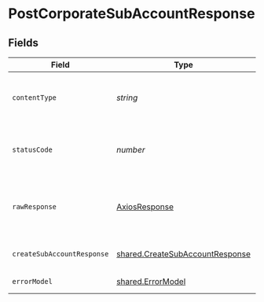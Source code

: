 # PostCorporateSubAccountResponse


## Fields

| Field                                                                              | Type                                                                               | Required                                                                           | Description                                                                        |
| ---------------------------------------------------------------------------------- | ---------------------------------------------------------------------------------- | ---------------------------------------------------------------------------------- | ---------------------------------------------------------------------------------- |
| `contentType`                                                                      | *string*                                                                           | :heavy_check_mark:                                                                 | HTTP response content type for this operation                                      |
| `statusCode`                                                                       | *number*                                                                           | :heavy_check_mark:                                                                 | HTTP response status code for this operation                                       |
| `rawResponse`                                                                      | [AxiosResponse](https://axios-http.com/docs/res_schema)                            | :heavy_minus_sign:                                                                 | Raw HTTP response; suitable for custom response parsing                            |
| `createSubAccountResponse`                                                         | [shared.CreateSubAccountResponse](../../models/shared/createsubaccountresponse.md) | :heavy_minus_sign:                                                                 | Created sub-account ID                                                             |
| `errorModel`                                                                       | [shared.ErrorModel](../../models/shared/errormodel.md)                             | :heavy_minus_sign:                                                                 | Bad request                                                                        |